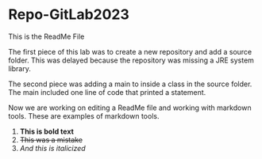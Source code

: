 # Repo-GitLab2023
This is the ReadMe File 

The first piece of this lab was to create a new repository and add a source folder. This was delayed because the repository was missing a JRE system library.

The second piece was adding a main to inside a class in the source folder. The main included one line of code that printed a statement.

Now we are working on editing a ReadMe file and working with markdown tools. These are examples of markdown tools.

1. **This is bold text**
2. ~~This was a mistake~~
3. *And this is italicized*
